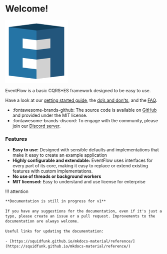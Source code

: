 Welcome!
========

<img src="images/logo-with-contour.svg" alt="EventFlow logo" width="200"/>

EventFlow is a basic CQRS+ES framework designed to be easy to use.

Have a look at our [getting started guide](getting-started.md), the [do’s and don’ts](./additional/dos-and-donts.md), and the [FAQ](./additional/faq.md).

- :fontawesome-brands-github: The source code is available on [GitHub](https://github.com/eventflow/EventFlow) and provided under the MIT license.
- :fontawesome-brands-discord: To engage with the community, please join our [Discord server](https://discord.gg/QfgNPs5WxR).

### Features

* **Easy to use:** Designed with sensible defaults and implementations that make it easy to create an example application
* **Highly configurable and extendable:** EventFlow uses interfaces for every part of its core, making it easy to replace or extend existing features with custom implementations.
* **No use of threads or background workers**
* **MIT licensed:** Easy to understand and use license for enterprise

!!! attention

    **Documentation is still in progress for v1**

    If you have any suggestions for the documentation, even if it's just a typo, please create an issue or a pull request. Improvements to the documentation are always welcome.

    Useful links for updating the documentation:

    - [https://squidfunk.github.io/mkdocs-material/reference/](https://squidfunk.github.io/mkdocs-material/reference/)
